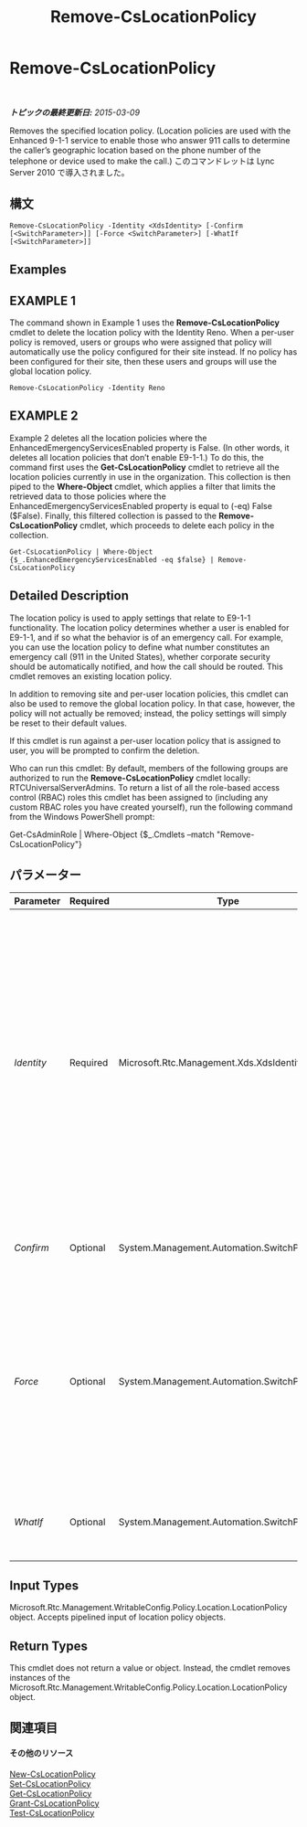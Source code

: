 ﻿---
title: Remove-CsLocationPolicy
TOCTitle: Remove-CsLocationPolicy
ms:assetid: 8fb98533-6474-4071-a74c-ce3f6fa2d326
ms:mtpsurl: https://technet.microsoft.com/ja-jp/library/Gg398727(v=OCS.15)
ms:contentKeyID: 48272820
ms.date: 05/19/2016
mtps_version: v=OCS.15
ms.translationtype: HT
---

# Remove-CsLocationPolicy

 

_**トピックの最終更新日:** 2015-03-09_

Removes the specified location policy. (Location policies are used with the Enhanced 9-1-1 service to enable those who answer 911 calls to determine the caller’s geographic location based on the phone number of the telephone or device used to make the call.) このコマンドレットは Lync Server 2010 で導入されました。

## 構文

    Remove-CsLocationPolicy -Identity <XdsIdentity> [-Confirm [<SwitchParameter>]] [-Force <SwitchParameter>] [-WhatIf [<SwitchParameter>]]

## Examples

## EXAMPLE 1

The command shown in Example 1 uses the **Remove-CsLocationPolicy** cmdlet to delete the location policy with the Identity Reno. When a per-user policy is removed, users or groups who were assigned that policy will automatically use the policy configured for their site instead. If no policy has been configured for their site, then these users and groups will use the global location policy.

    Remove-CsLocationPolicy -Identity Reno

## EXAMPLE 2

Example 2 deletes all the location policies where the EnhancedEmergencyServicesEnabled property is False. (In other words, it deletes all location policies that don’t enable E9-1-1.) To do this, the command first uses the **Get-CsLocationPolicy** cmdlet to retrieve all the location policies currently in use in the organization. This collection is then piped to the **Where-Object** cmdlet, which applies a filter that limits the retrieved data to those policies where the EnhancedEmergencyServicesEnabled property is equal to (-eq) False ($False). Finally, this filtered collection is passed to the **Remove-CsLocationPolicy** cmdlet, which proceeds to delete each policy in the collection.

    Get-CsLocationPolicy | Where-Object {$_.EnhancedEmergencyServicesEnabled -eq $false} | Remove-CsLocationPolicy

## Detailed Description

The location policy is used to apply settings that relate to E9-1-1 functionality. The location policy determines whether a user is enabled for E9-1-1, and if so what the behavior is of an emergency call. For example, you can use the location policy to define what number constitutes an emergency call (911 in the United States), whether corporate security should be automatically notified, and how the call should be routed. This cmdlet removes an existing location policy.

In addition to removing site and per-user location policies, this cmdlet can also be used to remove the global location policy. In that case, however, the policy will not actually be removed; instead, the policy settings will simply be reset to their default values.

If this cmdlet is run against a per-user location policy that is assigned to user, you will be prompted to confirm the deletion.

Who can run this cmdlet: By default, members of the following groups are authorized to run the **Remove-CsLocationPolicy** cmdlet locally: RTCUniversalServerAdmins. To return a list of all the role-based access control (RBAC) roles this cmdlet has been assigned to (including any custom RBAC roles you have created yourself), run the following command from the Windows PowerShell prompt:

Get-CsAdminRole | Where-Object {$\_.Cmdlets –match "Remove-CsLocationPolicy"}

## パラメーター


<table>
<colgroup>
<col style="width: 25%" />
<col style="width: 25%" />
<col style="width: 25%" />
<col style="width: 25%" />
</colgroup>
<thead>
<tr class="header">
<th>Parameter</th>
<th>Required</th>
<th>Type</th>
<th>Description</th>
</tr>
</thead>
<tbody>
<tr class="odd">
<td><p><em>Identity</em></p></td>
<td><p>Required</p></td>
<td><p>Microsoft.Rtc.Management.Xds.XdsIdentity</p></td>
<td><p>The unique identifier of the location policy you want to remove. To remove the global location policy (which simply resets that policy to its default values), use a value of Global. For a policy created at the site scope, this value will be in the form site:&lt;site name&gt;, where site name is the name of a site defined in the Lync Server deployment (for example, site:Redmond). For a policy created at the per-user scope, this value will simply be the name of the policy, such as Bldg30Floor3Sector1.</p></td>
</tr>
<tr class="even">
<td><p><em>Confirm</em></p></td>
<td><p>Optional</p></td>
<td><p>System.Management.Automation.SwitchParameter</p></td>
<td><p>コマンドの実行前に確認メッセージが表示されます。</p></td>
</tr>
<tr class="odd">
<td><p><em>Force</em></p></td>
<td><p>Optional</p></td>
<td><p>System.Management.Automation.SwitchParameter</p></td>
<td><p>Specifying this parameter will bypass any confirmation prompts and the deletion will occur without any warning notice. For example, if a per-user location policy is assigned to one or more users, a confirmation prompt will be displayed before deletion if this parameter is not included in the command.</p></td>
</tr>
<tr class="even">
<td><p><em>WhatIf</em></p></td>
<td><p>Optional</p></td>
<td><p>System.Management.Automation.SwitchParameter</p></td>
<td><p>実際にコマンドを実行しなくてもコマンドの実行結果がわかります。</p></td>
</tr>
</tbody>
</table>


## Input Types

Microsoft.Rtc.Management.WritableConfig.Policy.Location.LocationPolicy object. Accepts pipelined input of location policy objects.

## Return Types

This cmdlet does not return a value or object. Instead, the cmdlet removes instances of the Microsoft.Rtc.Management.WritableConfig.Policy.Location.LocationPolicy object.

## 関連項目

#### その他のリソース

[New-CsLocationPolicy](new-cslocationpolicy.md)  
[Set-CsLocationPolicy](set-cslocationpolicy.md)  
[Get-CsLocationPolicy](get-cslocationpolicy.md)  
[Grant-CsLocationPolicy](grant-cslocationpolicy.md)  
[Test-CsLocationPolicy](test-cslocationpolicy.md)

